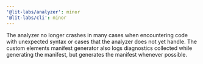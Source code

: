 ```yaml
---
'@lit-labs/analyzer': minor
'@lit-labs/cli': minor
---
```


The analyzer no longer crashes in many cases when encountering code with unexpected syntax or cases that the analyzer does not yet handle. The custom elements manifest generator also logs diagnostics collected while generating the manifest, but generates the manifest whenever possible.

